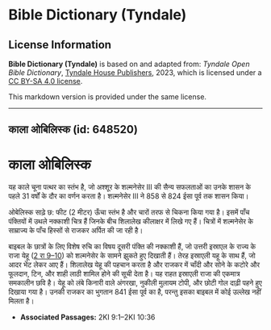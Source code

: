 # Bible Dictionary (Tyndale)

## License Information

**Bible Dictionary (Tyndale)** is based on and adapted from: _Tyndale Open Bible Dictionary_, [Tyndale House Publishers](https://tyndaleopenresources.com/), 2023, which is licensed under a [CC BY-SA 4.0 license](https://creativecommons.org/licenses/by-sa/4.0/legalcode.en).

This markdown version is provided under the same license.



--------------------------------

## काला ओबिलिस्क (id: 648520)

काला ओबिलिस्क
=============

यह काले चूना पत्थर का स्तंभ है, जो अश्शूर के शल्मनेसेर III की सैन्य सफलताओं का उनके शासन के पहले 31 वर्षों के दौर का वर्णन करता है। शल्मनेसेर III ने 858 से 824 ईसा पूर्व तक शासन किया।

ओबेलिस्क साढ़े छ: फीट (2 मीटर) ऊँचा स्तंभ है और चारों तरफ से चिकना किया गया है। इसमें पाँच पंक्तियों में उथले नक्काशी चित्र हैं जिनके बीच शिलालेख कीलाक्षर में लिखे गए हैं। चित्रों में शल्मनेसेर के साम्राज्य के पाँच हिस्सों से राजकर अर्पित की जा रही है।

बाइबल के छात्रों के लिए विशेष रुचि का विषय दूसरी पंक्ति की नक्काशी हैं, जो उत्तरी इस्राएल के राज्य के राजा येहू ([2 रा 9–10](https://ref.ly/2Kgs9:1-2Kgs10:36)) को शल्मनेसेर के सामने झुकते हुए दिखाती हैं। तेरह इस्राएली यहू के साथ हैं, जो आदर भेंट लेकर आए हैं। शिलालेख येहू की पहचान करता है और राजकर में चाँदी और सोने के कटोरे और फूलदान, टिन, और शाही लाठी शामिल होने की सूची देता है। यह राहत इस्राएली राजा की एकमात्र समकालीन छवि है। येहू को लंबे किनारी वाले अंगरखा, नुकीली मुलायम टोपी, और छोटी गोल दाढ़ी पहने हुए दिखाया गया है। उनकी राजकर का भुगतान 841 ईसा पूर्व का है, परन्तु इसका बाइबल में कोई उल्लेख नहीं मिलता है।

* **Associated Passages:** 2KI 9:1–2KI 10:36

